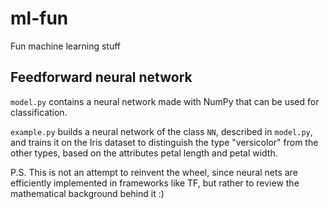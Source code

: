 # ml-fun
Fun machine learning stuff

## Feedforward neural network

`model.py` contains a neural network made with NumPy that can be used for classification. 

`example.py` builds a neural network of the class `NN`, described in `model.py`, and trains it on the Iris dataset to distinguish the type "versicolor" from the other types, based on the attributes petal length and petal width.

P.S. This is not an attempt to reinvent the wheel, since neural nets are efficiently implemented in frameworks like TF, but rather to review the mathematical background behind it :)
